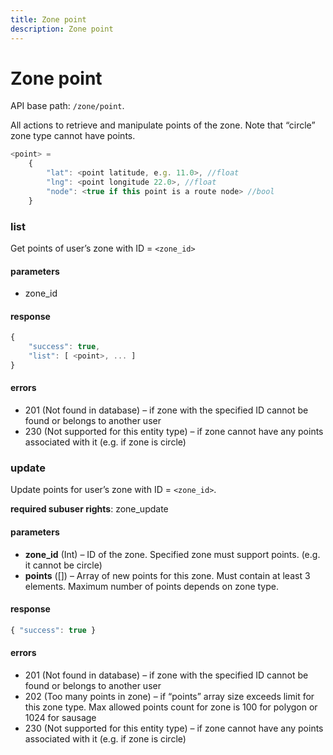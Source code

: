 ```yaml
---
title: Zone point
description: Zone point
---
```


# Zone point

API base path: `/zone/point`.

All actions to retrieve and manipulate points of the zone. Note that “circle” zone type cannot have points.

```js
<point> =
    {
        "lat": <point latitude, e.g. 11.0>, //float
        "lng": <point longitude 22.0>, //float
        "node": <true if this point is a route node> //bool
    }
```

### list

Get points of user’s zone with ID = `<zone_id>`

#### parameters

*   zone_id

#### response
```js
{
    "success": true,
    "list": [ <point>, ... ]
}
```

#### errors
*   201 (Not found in database) – if zone with the specified ID cannot be found or belongs to another user
*   230 (Not supported for this entity type) – if zone cannot have any points associated with it (e.g. if zone is circle)

### update
Update points for user’s zone with ID = `<zone_id>`.

**required subuser rights**: zone_update

#### parameters

*   **zone_id** (Int) – ID of the zone. Specified zone must support points. (e.g. it cannot be circle)
*   **points** (<point>[]) – Array of new points for this zone. Must contain at least 3 elements. Maximum number of points depends on zone type.

#### response
```js
{ "success": true }
```

#### errors

*   201 (Not found in database) – if zone with the specified ID cannot be found or belongs to another user
*   202 (Too many points in zone) – if “points” array size exceeds limit for this zone type. Max allowed points count for zone is 100 for polygon or 1024 for sausage
*   230 (Not supported for this entity type) – if zone cannot have any points associated with it (e.g. if zone is circle)
